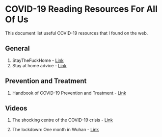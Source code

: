# COVID-19 Reading Resources For All Of Us

This document list useful COVID-19 resources that I found on the web.

## General

1. StayTheFuckHome - [Link](https://staythefuckhome.com/)
2. Stay at home advice - [Link](https://www.nhs.uk/conditions/coronavirus-covid-19/self-isolation-advice/)

## Prevention and Treatment

1. Handbook of COVID-19 Prevention and Treatment - [Link](https://video-intl.alicdn.com/Handbook%20of%20COVID-19%20Prevention%20and%20Treatment.pdf)



## Videos

1. The shocking centre of the COVID-19 crisis - [Link](https://www.youtube.com/watch?v=_J60fQr0GWo)

2. The lockdown: One month in Wuhan - [Link](https://www.youtube.com/watch?v=XU9FVqwO4TM)

   